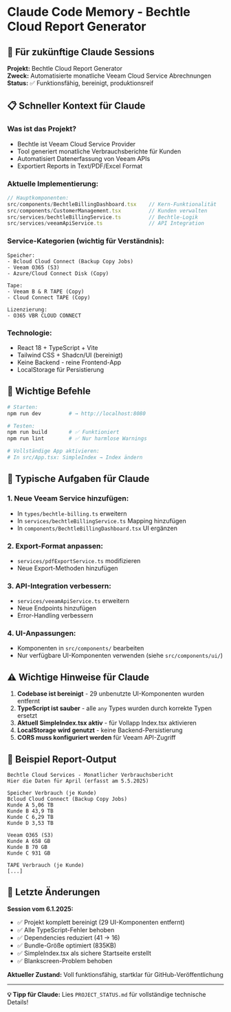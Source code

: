 # Claude Code Memory - Bechtle Cloud Report Generator

## 🤖 Für zukünftige Claude Sessions

**Projekt:** Bechtle Cloud Report Generator  
**Zweck:** Automatisierte monatliche Veeam Cloud Service Abrechnungen  
**Status:** ✅ Funktionsfähig, bereinigt, produktionsreif

## 📋 Schneller Kontext für Claude

### **Was ist das Projekt?**
- Bechtle ist Veeam Cloud Service Provider
- Tool generiert monatliche Verbrauchsberichte für Kunden
- Automatisiert Datenerfassung von Veeam APIs
- Exportiert Reports in Text/PDF/Excel Format

### **Aktuelle Implementierung:**
```typescript
// Hauptkomponenten:
src/components/BechtleBillingDashboard.tsx    // Kern-Funktionalität
src/components/CustomerManagement.tsx         // Kunden verwalten
src/services/bechtleBillingService.ts         // Bechtle-Logik
src/services/veeamApiService.ts               // API Integration
```

### **Service-Kategorien (wichtig für Verständnis):**
```
Speicher:
- Bcloud Cloud Connect (Backup Copy Jobs)
- Veeam O365 (S3)
- Azure/Cloud Connect Disk (Copy)

Tape:
- Veeam B & R TAPE (Copy)
- Cloud Connect TAPE (Copy)

Lizenzierung:
- O365 VBR CLOUD CONNECT
```

### **Technologie:**
- React 18 + TypeScript + Vite
- Tailwind CSS + Shadcn/UI (bereinigt)
- Keine Backend - reine Frontend-App
- LocalStorage für Persistierung

## 🔧 Wichtige Befehle

```bash
# Starten:
npm run dev         # → http://localhost:8080

# Testen:
npm run build       # ✅ Funktioniert
npm run lint        # ✅ Nur harmlose Warnings

# Vollständige App aktivieren:
# In src/App.tsx: SimpleIndex → Index ändern
```

## 🎯 Typische Aufgaben für Claude

### **1. Neue Veeam Service hinzufügen:**
- In `types/bechtle-billing.ts` erweitern
- In `services/bechtleBillingService.ts` Mapping hinzufügen
- In `components/BechtleBillingDashboard.tsx` UI ergänzen

### **2. Export-Format anpassen:**
- `services/pdfExportService.ts` modifizieren
- Neue Export-Methoden hinzufügen

### **3. API-Integration verbessern:**
- `services/veeamApiService.ts` erweitern
- Neue Endpoints hinzufügen
- Error-Handling verbessern

### **4. UI-Anpassungen:**
- Komponenten in `src/components/` bearbeiten
- Nur verfügbare UI-Komponenten verwenden (siehe `src/components/ui/`)

## ⚠️ Wichtige Hinweise für Claude

1. **Codebase ist bereinigt** - 29 unbenutzte UI-Komponenten wurden entfernt
2. **TypeScript ist sauber** - alle `any` Types wurden durch korrekte Typen ersetzt
3. **Aktuell SimpleIndex.tsx aktiv** - für Vollapp Index.tsx aktivieren
4. **LocalStorage wird genutzt** - keine Backend-Persistierung
5. **CORS muss konfiguriert werden** für Veeam API-Zugriff

## 📖 Beispiel Report-Output

```
Bechtle Cloud Services - Monatlicher Verbrauchsbericht
Hier die Daten für April (erfasst am 5.5.2025)

Speicher Verbrauch (je Kunde)
Bcloud Cloud Connect (Backup Copy Jobs)
Kunde A 5,06 TB
Kunde B 43,9 TB
Kunde C 6,29 TB
Kunde D 3,53 TB

Veeam O365 (S3)
Kunde A 658 GB
Kunde B 70 GB
Kunde C 931 GB

TAPE Verbrauch (je Kunde)
[...]
```

## 🔄 Letzte Änderungen

**Session vom 6.1.2025:**
- ✅ Projekt komplett bereinigt (29 UI-Komponenten entfernt)
- ✅ Alle TypeScript-Fehler behoben 
- ✅ Dependencies reduziert (41 → 16)
- ✅ Bundle-Größe optimiert (835KB)
- ✅ SimpleIndex.tsx als sichere Startseite erstellt
- ✅ Blankscreen-Problem behoben

**Aktueller Zustand:** Voll funktionsfähig, startklar für GitHub-Veröffentlichung

---

**💡 Tipp für Claude:** Lies `PROJECT_STATUS.md` für vollständige technische Details!